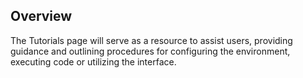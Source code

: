 ## Overview 
The Tutorials page will serve as a resource to assist users, providing guidance and outlining procedures for configuring the environment, executing code or utilizing the interface. 
